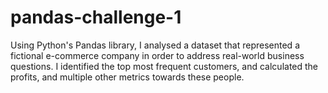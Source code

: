 # pandas-challenge-1
Using Python's Pandas library, I analysed a dataset that represented a fictional e-commerce company in order to address real-world business questions. I identified the top most frequent customers, and calculated the profits, and multiple other metrics towards these people. 
